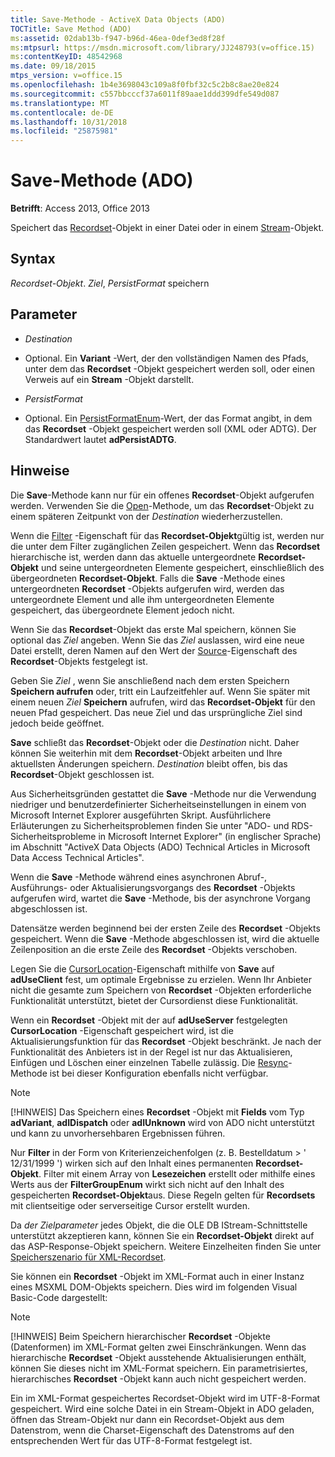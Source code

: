 ```yaml
---
title: Save-Methode - ActiveX Data Objects (ADO)
TOCTitle: Save Method (ADO)
ms:assetid: 02dab13b-f947-b96d-46ea-0def3ed8f28f
ms:mtpsurl: https://msdn.microsoft.com/library/JJ248793(v=office.15)
ms:contentKeyID: 48542968
ms.date: 09/18/2015
mtps_version: v=office.15
ms.openlocfilehash: 1b4e3698043c109a8f0fbf32c5c2b8c8ae20e824
ms.sourcegitcommit: c557bbcccf37a6011f89aae1ddd399dfe549d087
ms.translationtype: MT
ms.contentlocale: de-DE
ms.lasthandoff: 10/31/2018
ms.locfileid: "25875981"
---
```

# <a name="save-method-ado"></a>Save-Methode (ADO)


**Betrifft**: Access 2013, Office 2013

Speichert das [Recordset](recordset-object-ado.md)-Objekt in einer Datei oder in einem [Stream](stream-object-ado.md)-Objekt.

## <a name="syntax"></a>Syntax

*Recordset-Objekt*. *Ziel*, *PersistFormat* speichern

## <a name="parameters"></a>Parameter

  - *Destination*

  - Optional. Ein **Variant** -Wert, der den vollständigen Namen des Pfads, unter dem das **Recordset** -Objekt gespeichert werden soll, oder einen Verweis auf ein **Stream** -Objekt darstellt.

  - *PersistFormat*

  - Optional. Ein [PersistFormatEnum](persistformatenum.md)-Wert, der das Format angibt, in dem das **Recordset** -Objekt gespeichert werden soll (XML oder ADTG). Der Standardwert lautet **adPersistADTG**.

## <a name="remarks"></a>Hinweise

Die **Save**-Methode kann nur für ein offenes **Recordset**-Objekt aufgerufen werden. Verwenden Sie die [Open](open-method-ado-recordset.md)-Methode, um das **Recordset**-Objekt zu einem späteren Zeitpunkt von der *Destination* wiederherzustellen.

Wenn die [Filter](filter-property-ado.md) -Eigenschaft für das **Recordset-Objekt**gültig ist, werden nur die unter dem Filter zugänglichen Zeilen gespeichert. Wenn das **Recordset** hierarchische ist, werden dann das aktuelle untergeordnete **Recordset-Objekt** und seine untergeordneten Elemente gespeichert, einschließlich des übergeordneten **Recordset-Objekt**. Falls die **Save** -Methode eines untergeordneten **Recordset** -Objekts aufgerufen wird, werden das untergeordnete Element und alle ihm untergeordneten Elemente gespeichert, das übergeordnete Element jedoch nicht.

Wenn Sie das **Recordset**-Objekt das erste Mal speichern, können Sie optional das *Ziel* angeben. Wenn Sie das *Ziel* auslassen, wird eine neue Datei erstellt, deren Namen auf den Wert der [Source](source-property-ado-recordset.md)-Eigenschaft des **Recordset**-Objekts festgelegt ist.

Geben Sie *Ziel* , wenn Sie anschließend nach dem ersten Speichern **Speichern aufrufen** oder, tritt ein Laufzeitfehler auf. Wenn Sie später mit einem neuen *Ziel* **Speichern** aufrufen, wird das **Recordset-Objekt** für den neuen Pfad gespeichert. Das neue Ziel und das ursprüngliche Ziel sind jedoch beide geöffnet.

**Save** schließt das **Recordset**-Objekt oder die *Destination* nicht. Daher können Sie weiterhin mit dem **Recordset**-Objekt arbeiten und Ihre aktuellsten Änderungen speichern. *Destination* bleibt offen, bis das **Recordset**-Objekt geschlossen ist.

Aus Sicherheitsgründen gestattet die **Save** -Methode nur die Verwendung niedriger und benutzerdefinierter Sicherheitseinstellungen in einem von Microsoft Internet Explorer ausgeführten Skript. Ausführlichere Erläuterungen zu Sicherheitsproblemen finden Sie unter "ADO- und RDS-Sicherheitsprobleme in Microsoft Internet Explorer" (in englischer Sprache) im Abschnitt "ActiveX Data Objects (ADO) Technical Articles in Microsoft Data Access Technical Articles".

Wenn die **Save** -Methode während eines asynchronen Abruf-, Ausführungs- oder Aktualisierungsvorgangs des **Recordset** -Objekts aufgerufen wird, wartet die **Save** -Methode, bis der asynchrone Vorgang abgeschlossen ist.

Datensätze werden beginnend bei der ersten Zeile des **Recordset** -Objekts gespeichert. Wenn die **Save** -Methode abgeschlossen ist, wird die aktuelle Zeilenposition an die erste Zeile des **Recordset** -Objekts verschoben.

Legen Sie die [CursorLocation](cursorlocation-property-ado.md)-Eigenschaft mithilfe von **Save** auf **adUseClient** fest, um optimale Ergebnisse zu erzielen. Wenn Ihr Anbieter nicht die gesamte zum Speichern von **Recordset** -Objekten erforderliche Funktionalität unterstützt, bietet der Cursordienst diese Funktionalität.

Wenn ein **Recordset** -Objekt mit der auf **adUseServer** festgelegten **CursorLocation** -Eigenschaft gespeichert wird, ist die Aktualisierungsfunktion für das **Recordset** -Objekt beschränkt. Je nach der Funktionalität des Anbieters ist in der Regel ist nur das Aktualisieren, Einfügen und Löschen einer einzelnen Tabelle zulässig. Die [Resync](resync-method-ado.md)-Methode ist bei dieser Konfiguration ebenfalls nicht verfügbar.


> [!NOTE]
> <P>[!HINWEIS] Das Speichern eines <STRONG>Recordset</STRONG> -Objekt mit <STRONG>Fields</STRONG> vom Typ <STRONG>adVariant</STRONG>, <STRONG>adIDispatch</STRONG> oder <STRONG>adIUnknown</STRONG> wird von ADO nicht unterstützt und kann zu unvorhersehbaren Ergebnissen führen.</P>



Nur **Filter** in der Form von Kriterienzeichenfolgen (z. B. Bestelldatum \> ' 12/31/1999 ') wirken sich auf den Inhalt eines permanenten **Recordset-Objekt**. Filter mit einem Array von **Lesezeichen** erstellt oder mithilfe eines Werts aus der **FilterGroupEnum** wirkt sich nicht auf den Inhalt des gespeicherten **Recordset-Objekt**aus. Diese Regeln gelten für **Recordsets** mit clientseitige oder serverseitige Cursor erstellt wurden.

Da *der Zielparameter* jedes Objekt, die die OLE DB IStream-Schnittstelle unterstützt akzeptieren kann, können Sie ein **Recordset-Objekt** direkt auf das ASP-Response-Objekt speichern. Weitere Einzelheiten finden Sie unter [Speicherszenario für XML-Recordset](xml-recordset-persistence-scenario.md).

Sie können ein **Recordset** -Objekt im XML-Format auch in einer Instanz eines MSXML DOM-Objekts speichern. Dies wird im folgenden Visual Basic-Code dargestellt:


> [!NOTE]
> <P>[!HINWEIS] Beim Speichern hierarchischer <STRONG>Recordset</STRONG> -Objekte (Datenformen) im XML-Format gelten zwei Einschränkungen. Wenn das hierarchische <STRONG>Recordset</STRONG> -Objekt ausstehende Aktualisierungen enthält, können Sie dieses nicht im XML-Format speichern. Ein parametrisiertes, hierarchisches <STRONG>Recordset</STRONG> -Objekt kann auch nicht gespeichert werden.</P>



Ein im XML-Format gespeichertes Recordset-Objekt wird im UTF-8-Format gespeichert. Wird eine solche Datei in ein Stream-Objekt in ADO geladen, öffnen das Stream-Objekt nur dann ein Recordset-Objekt aus dem Datenstrom, wenn die Charset-Eigenschaft des Datenstroms auf den entsprechenden Wert für das UTF-8-Format festgelegt ist.


